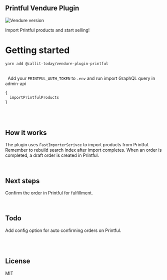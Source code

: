 ## Printful Vendure Plugin

![Vendure version](https://img.shields.io/npm/dependency-version/@callit-today/vendure-plugin-printful/dev/@vendure/core)

Import Printful products and start selling!


# Getting started

`yarn add @callit-today/vendure-plugin-printful`

\
&nbsp;
Add your `PRINTFUL_AUTH_TOKEN` to `.env` and run import GraphQL query in admin-api

```graphql
{
  importPrintfulProducts
}
```
\
&nbsp;

## How it works

The plugin uses `FastImporterSerivce` to import products from Printful. Remember to rebuild search index after import completes. When an order is completed, a draft order is created in Printful. 

&nbsp;

## Next steps

Confirm the order in Printful for fulfillment.

&nbsp;

## Todo

Add config option for auto confirming orders on Printful.

\
&nbsp;

## License

MIT
